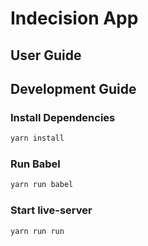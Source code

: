 # Indecision App

## User Guide

## Development Guide

### Install Dependencies
````bash
yarn install
````

### Run Babel
````bash
yarn run babel
````

### Start live-server
````bash
yarn run run
````